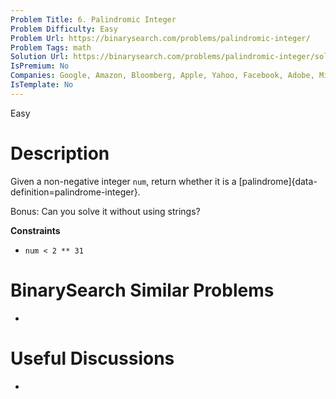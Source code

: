 ```yaml
---
Problem Title: 6. Palindromic Integer
Problem Difficulty: Easy
Problem Url: https://binarysearch.com/problems/palindromic-integer/
Problem Tags: math
Solution Url: https://binarysearch.com/problems/palindromic-integer/solutions/
IsPremium: No
Companies: Google, Amazon, Bloomberg, Apple, Yahoo, Facebook, Adobe, Microsoft
IsTemplate: No
---
```


<span style="color: ;">Easy</span>

# Description

Given a non-negative integer `num`, return whether it is a [palindrome]{data-definition=palindrome-integer}.

Bonus: Can you solve it without using strings?

**Constraints**
- `num < 2 ** 31`

# BinarySearch Similar Problems

- []()

# Useful Discussions

- []()
